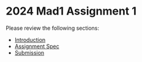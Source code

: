 # 2024 Mad1 Assignment 1

Please review the following sections:

* [Introduction](https://github.com/johnrellis/2024-mad1-assignment-1/blob/main/docs/00.F1%20Geek%20V1.md)
* [Assignment Spec](https://github.com/johnrellis/2024-mad1-assignment-1/blob/main/docs/01.Assignment.md)
* [Submission](https://github.com/johnrellis/2024-mad1-assignment-1/blob/main/docs/01.Assignment.md)